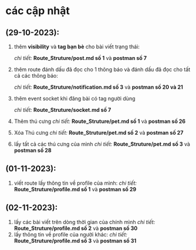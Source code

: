 # các cập nhật

## (29-10-2023):
1. thêm **visibility** và **tag bạn bè** cho bài viết trạng thái:
   
    *chi tiết:* **Route_Struture/post.md số 1** và **postman số 7**

2. thêm route đánh dấu đã đọc cho 1 thông báo và đánh dấu đã đọc cho tất cả các thông báo:

    *chi tiết:* **Route_Struture/notification.md số 3** và **postman số 20 và 21**

3. thêm event socket khi đăng bài có tag người dùng

    *chi tiết:* **Route_Struture/socket.md số 7**

4. Thêm thú cưng 
   *chi tiết:* **Route_Struture/pet.md số 1** và **postman số 26**
5. Xóa Thú cưng 
   *chi tiết:* **Route_Struture/pet.md số 2** và **postman số 27**

6. lấy tất cả các thú cưng của mình
   *chi tiết:* **Route_Struture/pet.md số 3** và **postman số 28**

## (01-11-2023):
1. viết route lấy thông tin về profile của mình:
   *chi tiết:* **Route_Struture/profile.md số 1** và **postman số 29**
   
## (02-11-2023):
1. lấy các bài viết trên dòng thời gian của chính mình
   *chi tiết:* **Route_Struture/profile.md số 2** và **postman số 30**
2. lấy thông tin về profile của người khác:
   *chi tiết:* **Route_Struture/profile.md số 3** và **postman số 31**
